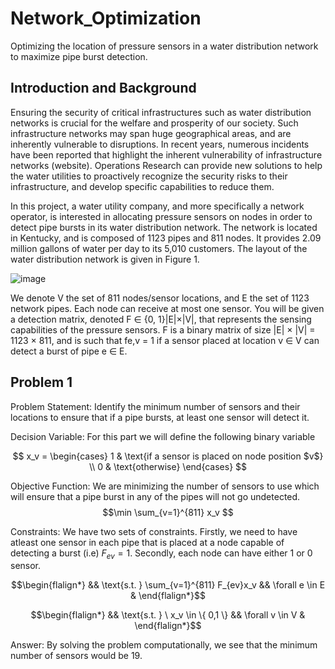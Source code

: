 # Network_Optimization
Optimizing the location of pressure sensors in a water distribution network to maximize pipe burst detection.

## Introduction and Background
Ensuring the security of critical infrastructures such as water distribution networks is crucial for
the welfare and prosperity of our society. Such infrastructure networks may span huge geographical
areas, and are inherently vulnerable to disruptions. In recent years, numerous incidents have been
reported that highlight the inherent vulnerability of infrastructure networks (website). Operations
Research can provide new solutions to help the water utilities to proactively recognize the security
risks to their infrastructure, and develop specific capabilities to reduce them.

In this project, a water utility company, and more specifically a network operator, is interested
in allocating pressure sensors on nodes in order to detect pipe bursts in its water distribution
network. The network is located in Kentucky, and is composed of 1123 pipes and 811 nodes. It
provides 2.09 million gallons of water per day to its 5,010 customers. The layout of the water
distribution network is given in Figure 1.

![image](https://github.com/vaani-r/Network_Optimization/assets/76833593/76ac1a50-0dcc-4e95-8bb2-9e3f79a2d3cf)

We denote V the set of 811 nodes/sensor locations, and E the set of 1123 network pipes.
Each node can receive at most one sensor. You will be given a detection matrix, denoted F ∈
{0, 1}|E|×|V|, that represents the sensing capabilities of the pressure sensors. F is a binary matrix
of size |E| × |V| = 1123 × 811, and is such that fe,v = 1 if a sensor placed at location v ∈ V can
detect a burst of pipe e ∈ E.

## Problem 1
Problem Statement: Identify the minimum number of sensors and their locations to ensure that if a pipe bursts, at least one sensor will detect it.

Decision Variable:
For this part we will define the following binary variable

$$
x_v = \begin{cases} 
1 & \text{if a sensor is placed on node position $v$} \\
0 & \text{otherwise}
\end{cases}
$$

Objective Function:
We are minimizing the number of sensors to use which will ensure that a pipe burst in any of the pipes will not go undetected.
$$\min \sum_{v=1}^{811}  x_v $$

Constraints:
We have two sets of constraints. Firstly, we need to have atleast one sensor in each pipe that is placed at a node capable of detecting a burst (i.e) $F_{ev} = 1$. Secondly, each node can have either $1$ or $0$ sensor.

$$\begin{flalign*}
&& \text{s.t. } \sum_{v=1}^{811} F_{ev}x_v && \forall e \in E &
\end{flalign*}$$

$$\begin{flalign*}
&& \text{s.t. } \ x_v \in \{ 0,1 \} && \forall v \in V &
\end{flalign*}$$

Answer: 
By solving the problem computationally, we see that the minimum number of sensors would be 19. 
